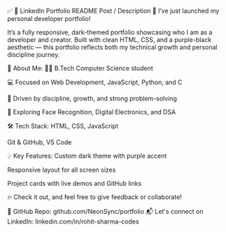 ✅ 💼 LinkedIn Portfolio README Post / Description
🚀 I’ve just launched my personal developer portfolio!

It’s a fully responsive, dark-themed portfolio showcasing who I am as a developer and creator.
Built with clean HTML, CSS, and a purple-black aesthetic — this portfolio reflects both my technical growth and personal discipline journey.

🧠 About Me:
👨‍💻 B.Tech Computer Science student

💻 Focused on Web Development, JavaScript, Python, and C

🎯 Driven by discipline, growth, and strong problem-solving

🤖 Exploring Face Recognition, Digital Electronics, and DSA

🛠 Tech Stack:
HTML, CSS, JavaScript

Git & GitHub, VS Code

💡 Key Features:
Custom dark theme with purple accent

Responsive layout for all screen sizes

Project cards with live demos and GitHub links

🔥 Check it out, and feel free to give feedback or collaborate!

🧠 GitHub Repo: github.com/NeonSync/portfolio
📬 Let's connect on LinkedIn: linkedin.com/in/rohit-sharma-codes

